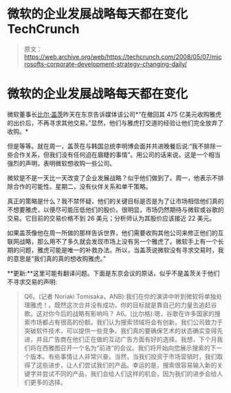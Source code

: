 # 微软的企业发展战略每天都在变化 TechCrunch

> 原文：<https://web.archive.org/web/https://techcrunch.com/2008/05/07/microsofts-corporate-development-strategy-changing-daily/>

# 微软的企业发展战略每天都在变化

 [](https://web.archive.org/web/20221203104031/http://www.crunchbase.com/person/bill-gates) 微软董事长[比尔·盖茨](https://web.archive.org/web/20221203104031/http://www.crunchbase.com/person/bill-gates)昨天在东京告诉媒体该公司*“在撤回其 475 亿美元收购雅虎的出价后，不再寻求其他交易。”显然，他们与雅虎打交道的经验让他们完全放弃了收购。*

但是等等。就在周一，盖茨在与韩国总统李明博会面并共进晚餐后说:“我不排除一些合作关系，但我们没有任何迫在眉睫的事情”。用公司的话来说，这是一个相当强烈的声明，表明微软想收购一些公司。

微软是不是一天比一天改变了企业发展战略？似乎他们做到了。周一，他表示不排除合作的可能性。星期二，没有伙伴关系和单干策略。

真正的策略是什么？我不禁怀疑，他们的关键目标是否是为了让市场相信他们真的不想要雅虎，以便尽可能压低他们的股价。很明显，市场仍然期待与微软或谷歌的交易。它目前的交易价格不到 26 美元；分析师认为其股价应该接近 22 美元。

如果盖茨像他在周一所做的那样告诉世界，他们需要收购其他公司来修正他们的互联网战略，那么用不了多久就会发现市场上没有另一个雅虎了。微软手上有一个长期的问题，雅虎可能是唯一的补救办法。所以，当盖茨说微软没有寻求交易时，我的意思是“我们真的真的想收购雅虎。”

**更新:**这里可能有翻译问题。下面是东京会议的原话，似乎不是盖茨关于他们不寻求交易的声明:

> Q6。(记者 Noriaki Tomisaka，ANB):我们在你的演讲中听到微软将单独处理雅虎！。既然这次合并没有成功，你的目标就是靠自己的力量去追赶谷歌。这对你今后的战略有影响吗？
> A6。(比尔格):嗯，谷歌在许多国家的搜索市场都占有很高的份额。我们认为搜索领域将会有创新。我们公司致力于突破软件技术，可以提供一些竞争。我们真的要确保艺术的状态确实变得先进，并且广告商在他们正在做的互动广告方面有好的选择。我想，下个月我们将在西雅图召开一个名为“前进”的会议。我们将开始向您展示搜索的下一个版本。有些事情让人非常兴奋。当然，当我们投资于市场营销时，我们取得了这些进步，让人们尝试我们的产品。幸运的是，搜索很容易输入新的关键字并尝试不同的产品，我们会给人们这样的机会，因为我们的进步会给人们更多的选择。